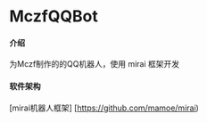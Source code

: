 # MczfQQBot

#### 介绍
为Mczf制作的的QQ机器人，使用 mirai 框架开发

#### 软件架构
[mirai机器人框架] [https://github.com/mamoe/mirai)